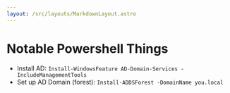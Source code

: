 ```yaml
---
layout: /src/layouts/MarkdownLayout.astro
---
```

# Notable Powershell Things

* Install AD: `Install-WindowsFeature AD-Domain-Services -IncludeManagementTools`
* Set up AD Domain (forest): `Install-ADDSForest -DomainName you.local`